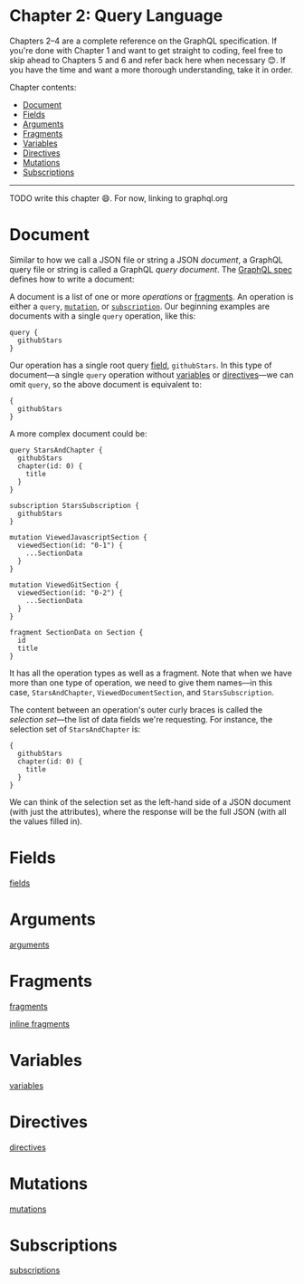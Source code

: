 # Chapter 2: Query Language

Chapters 2–4 are a complete reference on the GraphQL specification. If you're
done with Chapter 1 and want to get straight to coding, feel free to skip ahead
to Chapters 5 and 6 and refer back here when necessary 😊. If you have the time
and want a more thorough understanding, take it in order.

Chapter contents:

* [Document](2.md#document)
* [Fields](2.md#fields)
* [Arguments](2.md#arguments)
* [Fragments](2.md#fragments)
* [Variables](2.md#variables)
* [Directives](2.md#directives)
* [Mutations](2.md#mutations)
* [Subscriptions](2.md#subscriptions)

---

TODO write this chapter 😄. For now, linking to graphql.org

# Document

Similar to how we call a JSON file or string a JSON *document*, a GraphQL query file or string is called a GraphQL *query document*. The [GraphQL spec](http://facebook.github.io/graphql/October2016/#sec-Language.Query-Document) defines how to write a document:

A document is a list of one or more *operations* or [fragments](#fragments). An operation is either a `query`, [`mutation`](#mutations), or [`subscription`](#subscriptions). Our beginning examples are documents with a single `query` operation, like this:

```gql
query {
  githubStars
}
```

Our operation has a single root query [field](#fields), `githubStars`. In this type of document—a single `query` operation without [variables](#variables) or [directives](#directives)—we can omit `query`, so the above document is equivalent to:

```gql
{
  githubStars
}
```

A more complex document could be:

```gql
query StarsAndChapter {
  githubStars
  chapter(id: 0) {
    title
  }
}

subscription StarsSubscription {
  githubStars
}

mutation ViewedJavascriptSection {
  viewedSection(id: "0-1") {
    ...SectionData
  }
}

mutation ViewedGitSection {
  viewedSection(id: "0-2") {
    ...SectionData
  }
}

fragment SectionData on Section {
  id
  title
}
```

It has all the operation types as well as a fragment. Note that when we have more than one type of operation, we need to give them names—in this case, `StarsAndChapter`, `ViewedDocumentSection`, and `StarsSubscription`. 

The content between an operation's outer curly braces is called the *selection set*—the list of data fields we're requesting. For instance, the selection set of `StarsAndChapter` is:

```gql
{
  githubStars
  chapter(id: 0) {
    title
  }
}
```

We can think of the selection set as the left-hand side of a JSON document (with just the attributes), where the response will be the full JSON (with all the values filled in).

# Fields

[fields](http://graphql.org/learn/queries/#fields)

# Arguments

[arguments](http://graphql.org/learn/queries/#arguments)

# Fragments

[fragments](http://graphql.org/learn/queries/#fragments)

[inline fragments](http://graphql.org/learn/queries/#inline-fragments)

# Variables

[variables](http://graphql.org/learn/queries/#variables)

# Directives

[directives](http://graphql.org/learn/queries/#directives)

# Mutations

[mutations](http://graphql.org/learn/queries/#mutations)

# Subscriptions

[subscriptions](https://github.com/apollographql/graphql-subscriptions#getting-started-with-your-first-subscription)

